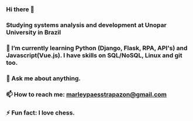 ### Hi there 👋

### Studying systems analysis and development at Unopar University in Brazil
### 🌱 I’m currently learning Python (Django, Flask, RPA, API's) and Javascript(Vue.js). I have skills on SQL/NoSQL, Linux and git too.
### 💬 Ask me about anything.
### 📫 How to reach me: marleypaesstrapazon@gmail.com
### ⚡ Fun fact: I love chess.
